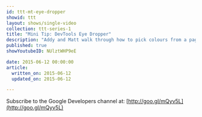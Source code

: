 ```yaml
---
id: ttt-mt-eye-dropper
showid: ttt
layout: shows/single-video
collection: ttt-series-1
title: "Mini Tip: DevTools Eye Dropper"
description: "Addy and Matt walk through how to pick colours from a page using the new DevTools Eye Dropper tool."
published: true
showYoutubeID: NUlztWHP9eE

date: 2015-06-12 00:00:00
article:
  written_on: 2015-06-12
  updated_on: 2015-06-12

---
```


Subscribe to the Google Developers channel at: [http://goo.gl/mQyv5L](http://goo.gl/mQyv5L)
